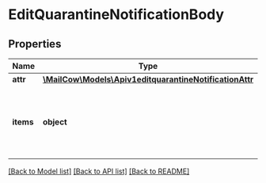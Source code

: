 # EditQuarantineNotificationBody

## Properties
Name | Type | Description | Notes
------------ | ------------- | ------------- | -------------
**attr** | [**\MailCow\Models\Apiv1editquarantineNotificationAttr**](Apiv1editquarantineNotificationAttr.md) |  | [optional] 
**items** | **object** | contains list of mailboxes you want set qurantine notifications | [optional] 

[[Back to Model list]](../../README.md#documentation-for-models) [[Back to API list]](../../README.md#documentation-for-api-endpoints) [[Back to README]](../../README.md)

